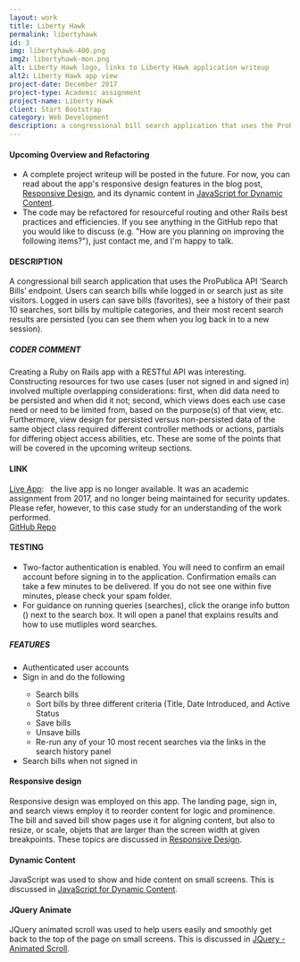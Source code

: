 ```yaml
---
layout: work
title: Liberty Hawk
permalink: libertyhawk
id: 3
img: libertyhawk-400.png
img2: libertyhawk-mon.png
alt: Liberty Hawk logo, links to Liberty Hawk application writeup
alt2: Liberty Hawk app view
project-date: December 2017
project-type: Academic assignment
project-name: Liberty Hawk
client: Start Bootstrap
category: Web Development
description: a congressional bill search application that uses the ProPublica API ‘Search Bills’ endpoint.   
---
```


<h4>Upcoming Overview and Refactoring</h4>
<div class="page-content-text">
<ul>
<li>A complete project writeup will be posted in the future. For now, you can read about the app's responsive design features in the blog post, <a href="/2018/01/20/responsive-design/">Responsive Design</a>, and its dynamic content in <a href="/2018/01/28/js-dynamic-content/#">JavaScript for Dynamic Content</a>.</li>
<li>The code may be refactored for resourceful routing and other Rails best practices and efficiencies. If you see anything in the GitHub repo that you would like to discuss (e.g. "How are you planning on improving the following items?"), just contact me, and I'm happy to talk.</li>
</ul>
</div>

<h4>DESCRIPTION</h4>
<div class="page-content-text">
A congressional bill search application that uses the ProPublica API ‘Search Bills’ endpoint. Users can search bills while logged in or search just as site visitors. Logged in users can save bills (favorites), see a history of their past 10 searches, sort bills by multiple categories, and their most recent search results are persisted (you can see them when you log back in to a new session).
</div>

<h5>CODER COMMENT</h5>
<div class="page-content-text">
Creating a Ruby on Rails app with a RESTful API was interesting. Constructing resources for two use cases (user not signed in and signed in) involved multiple overlapping considerations: first, when did data need to be persisted and when did it not; second, which views does each use case need or need to be limited from, based on the purpose(s) of that view, etc. Furthermore, view design for persisted versus non-persisted data of the same object class required different controller methods or actions, partials for differing object access abilities, etc. These are some of the points that will be covered in the upcoming writeup sections.
</div>

<h4>LINK</h4>
<div class="page-content-text">
<a href="https://libertyhawk.herokuapp.com/" target="_blank">Live App</a>:&nbsp;&nbsp;<span> the live app is no longer available. It was an academic assignment from 2017, and no longer being maintained for security updates. Please refer, however, to this case study for an understanding of the work performed.</span><br>
<a href="https://github.com/vidyagc/libertyhawk" target="_blank">GitHub Repo</a>
</div>

<h4>TESTING</h4>
<div class="page-content-text">
<ul>
<li>Two-factor authentication is enabled. You will need to confirm an email account before signing in to the application. Confirmation emails can take a few minutes to be delivered. If you do not see one within five minutes, please check your spam folder.</li>
<li>For guidance on running queries (searches), click the orange info button (<i class="fa fa-info-circle" aria-hidden="true" style="color: #e6902a;"></i>) next to the search box. It will open a panel that explains results and how to use mutliples word searches.</li>
</ul>

<h5>FEATURES</h5>
<ul>
<li>Authenticated user accounts</li>
<li>Sign in and do the following</li>
<ul>
<li>Search bills</li>
<li>Sort bills by three different criteria (Title, Date Introduced, and Active Status</li>
<li>Save bills</li>
<li>Unsave bills</li>
<li>Re-run any of your 10 most recent searches via the links in the search history panel</li>
</ul>
<li>Search bills when not signed in</li>
</ul>
</div>

<h4>Responsive design</h4>
<div class="page-content-text">
Responsive design was employed on this app. The landing page, sign in, and search views employ it to reorder content for logic and prominence. The bill and saved bill show pages use it for aligning content, but also to resize, or <span class="terms">scale</span>, objets that are larger than the screen width at given breakpoints. These topics are discussed in <a href="/2018/01/20/responsive-design/">Responsive Design</a>.
</div>

<h4>Dynamic Content</h4>
<div class="page-content-text">
JavaScript was used to show and hide content on small screens. This is discussed in <a href="/2018/01/28/js-dynamic-content/">JavaScript for Dynamic Content</a>.
</div>

<h4>JQuery Animate</h4>
<div class="page-content-text">
JQuery animated scroll was used to help users easily and smoothly get back to the top of the page on small screens. This is discussed in <a href="/2018/02/04/jquery-animated-scroll/">JQuery - Animated Scroll</a>.
</div>

